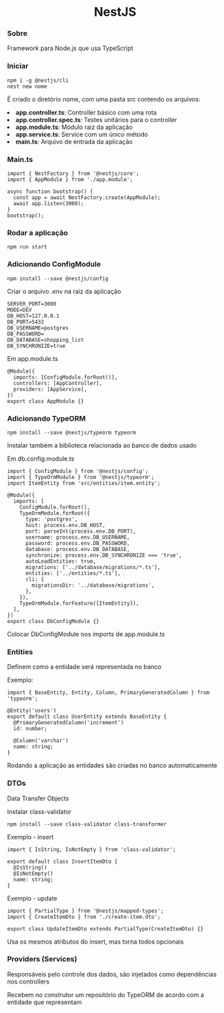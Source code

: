 <h1 align="center">NestJS</h1>

<h3>Sobre</h3>
<p>Framework para Node.js que usa TypeScript</p>

<h3>Iniciar</h3>

```
npm i -g @nestjs/cli
nest new nome
```
<p>É criado o diretório nome, com uma pasta src contendo os arquivos:</p>
<li><b>app.controller.ts</b>: Controller básico com uma rota</li>
<li><b>app.controller.spec.ts</b>: Testes unitários para o controller</li>
<li><b>app.module.ts</b>: Módulo raiz da aplicação</li>
<li><b>app.service.ts</b>: Service com um único método</li>
<li><b>main.ts</b>: Arquivo de entrada da aplicação</li>

<h3>Main.ts</h3>

```
import { NestFactory } from '@nestjs/core';
import { AppModule } from './app.module';

async function bootstrap() {
  const app = await NestFactory.create(AppModule);
  await app.listen(3000);
}
bootstrap();
```
<h3>Rodar a aplicação</h3>

```
npm run start
```
<h3>Adicionando ConfigModule</h3>

```
npm install --save @nestjs/config
```
<p>Criar o arquivo .env na raiz da aplicação</p>

```
SERVER_PORT=3000
MODE=DEV
DB_HOST=127.0.0.1
DB_PORT=5432
DB_USERNAME=postgres
DB_PASSWORD=
DB_DATABASE=shopping_list
DB_SYNCHRONIZE=true
```
<p>Em app.module.ts</p>

```
@Module({
  imports: [ConfigModule.forRoot()],
  controllers: [AppController],
  providers: [AppService],
})
export class AppModule {}
```
<h3>Adicionando TypeORM</h3>

```
npm install --save @nestjs/typeorm typeorm
```
<p>Instalar também a biblioteca relacionada ao banco de dados usado</p>
<p>Em db.config.module.ts</p>

```import { Module } from '@nestjs/common';
import { ConfigModule } from '@nestjs/config';
import { TypeOrmModule } from '@nestjs/typeorm';
import ItemEntity from 'src/entities/item.entity';

@Module({
  imports: [
    ConfigModule.forRoot(),
    TypeOrmModule.forRoot({
      type: 'postgres',
      host: process.env.DB_HOST,
      port: parseInt(process.env.DB_PORT),
      username: process.env.DB_USERNAME,
      password: process.env.DB_PASSWORD,
      database: process.env.DB_DATABASE,
      synchronize: process.env.DB_SYNCHRONIZE === 'true',
      autoLoadEntities: true,
      migrations: ['../database/migrations/*.ts'],
      entities: ['../entities/*.ts'],
      cli: {
        migrationsDir: '../database/migrations',
      },
    }),
    TypeOrmModule.forFeature([ItemEntity]),
  ],
})
export class DbConfigModule {}

```
<p>Colocar DbConfigModule nos imports de app.module.ts</p>

<h3>Entities</h3>
<p>Definem como a entidade será representada no banco</p>
<p>Exemplo:</p>

```
import { BaseEntity, Entity, Column, PrimaryGeneratedColumn } from 'typeorm';

@Entity('users')
export default class UserEntity extends BaseEntity {
  @PrimaryGeneratedColumn('increment')
  id: number;

  @Column('varchar')
  name: string;
}

```
<p>Rodando a aplicação as entidades são criadas no banco automaticamente</p>

<h3>DTOs</h3>
<p>Data Transfer Objects</p>
<p>Instalar class-validator</p>

```
npm install --save class-validator class-transformer
```
<p>Exemplo - insert</p>

```
import { IsString, IsNotEmpty } from 'class-validator';

export default class InsertItemDto {
  @IsString()
  @IsNotEmpty()
  name: string;
}
```
<p>Exemplo - update</p>

```
import { PartialType } from '@nestjs/mapped-types';
import { CreateItemDto } from './create-item.dto';

export class UpdateItemDto extends PartialType(CreateItemDto) {}
```
<p>Usa os mesmos atributos do insert, mas torna todos opcionais</p>
  
<h3>Providers (Services)</h3>
<p>Responsáveis pelo controle dos dados, são injetados como dependências nos controllers</p>
<p>Recebem no construtor um repositório do TypeORM de acordo com a entidade que representam</p>

```

```
